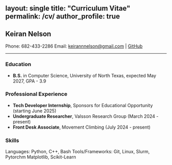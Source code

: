 layout: single
title: "Curriculum Vitae"
permalink: /cv/
author_profile: true
---

## Keiran Nelson
Phone: 682-433-2286
Email: keirannnelson@gmail.com | [GitHub](https://github.com/keirannnelson)

---

### Education
- **B.S.** in Computer Science, University of North Texas, expected May 2027, GPA - 3.9

### Professional Experience
- **Tech Developer Internship**, Sponsors for Educational Opportunity (starting June 2025)
- **Undergraduate Researcher**, Valsson Research Group (March 2024 - present)
- **Front Desk Associate**, Movement Climbing (July 2024 - present)

### Skills
Languages: Python, C++, Bash
Tools/Frameworks: Git, Linux, Slurm, Pytorchm Matplotlib, Scikit-Learn